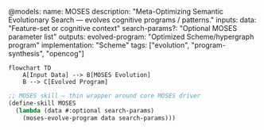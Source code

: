 @models:
  name: MOSES
  description: "Meta-Optimizing Semantic Evolutionary Search — evolves cognitive programs / patterns."
  inputs:
    data:             "Feature-set or cognitive context"
    search-params?:   "Optional MOSES parameter list"
  outputs:
    evolved-program:  "Optimized Scheme/hypergraph program"
  implementation:     "Scheme"
  tags: ["evolution", "program-synthesis", "opencog"]

```mermaid
flowchart TD
    A[Input Data] --> B[MOSES Evolution]
    B --> C[Evolved Program]
```

```scheme
;; MOSES skill — thin wrapper around core MOSES driver
(define-skill MOSES
  (lambda (data #:optional search-params)
    (moses-evolve-program data search-params)))
```